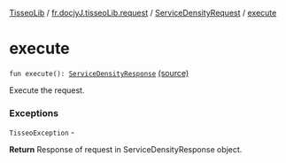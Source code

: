 [TisseoLib](../../index.md) / [fr.docjyJ.tisseoLib.request](../index.md) / [ServiceDensityRequest](index.md) / [execute](./execute.md)

# execute

`fun execute(): `[`ServiceDensityResponse`](../../fr.docjy-j.tisseo-lib.model.service-density/-service-density-response/index.md) [(source)](https://github.com/docjyJ/TisseoLib/tree/master/src/main/kotlin/fr/docjyJ/tisseoLib/request/ServiceDensityRequest.kt#L51)

Execute the request.

### Exceptions

`TisseoException` -

**Return**
Response of request in ServiceDensityResponse object.


